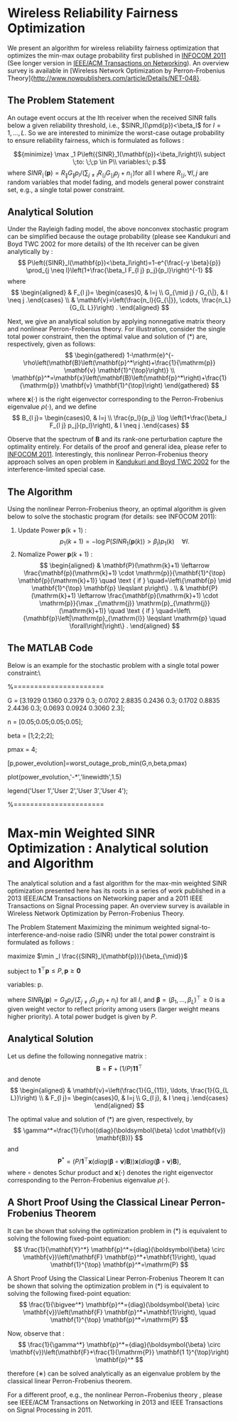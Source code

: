 
# Wireless Reliability Fairness Optimization
We present an algorithm for wireless reliability fairness optimization that optimizes the min-max outage probability first published in [INFOCOM 2011](http://www.cs.cityu.edu.hk/~cheewtan/Tan-INFOCOM2011.pdf) (See longer version in [IEEE/ACM Transactions on Networking](file:///Users/siyac/Downloads/TanTon2015.pdf)). An overview survey is available in [Wireless Network Optimization by Perron-Frobenius Theory]{http://www.nowpublishers.com/article/Details/NET-048}.


## The Problem Statement
An outage event occurs at the Ith receiver when the received SINR falls below a given reliability threshold, i.e., $SINR_I(\pmd{p})<\beta_I$ for $I=1, \ldots, L$. So we are interested to minimize the worst-case outage probability to ensure reliability fairness, which is formulated as follows :

$${minimize} \max _1 P\left({SINR}_1(\mathbf{p})<\beta_l\right)\\
subject \;to: \;\;p \in P\\
variables:\; p.$$
where ${SINR}_{\mid}(\mathbf{p})=R_{\|} G_{\|} p_l /\left(\sum_{j \neq l} R_{\mid j} G_{\mid j} p_j+n_{\mid}\right)$for all I where $R_{\mid j}, \forall l, j$ are random variables that model fading, and models general power constraint set, e.g., a single total power constraint.


## Analytical Solution
Under the Rayleigh fading model, the above nonconvex stochastic program can be simplified because the outage probability (please see Kandukuri and Boyd TWC 2002 for more details) of the Ith receiver can be given analytically by :
$$
P\left({SINR}_l(\mathbf{p})<\beta_l\right)=1-e^{\frac{-y \beta}{p}} \prod_{j \neq l}\left(1+\frac{\beta_l F_{l j} p_j}{p_l}\right)^{-1}
$$
where
$$
\begin{aligned}
& F_{l j}= \begin{cases}0, & l=j \\
G_{\mid j} / G_{\|}, & I \neq j .\end{cases} \\
& \mathbf{v}=\left(\frac{n_l}{G_{\|}}, \cdots, \frac{n_L}{G_{L L}}\right) .
\end{aligned}
$$

Next, we give an analytical solution by applying nonnegative matrix theory and nonlinear Perron-Frobenius theory. For illustration, consider the single total power constraint, then the optimal value and solution of (*) are, respectively, given as follows:
$$
\begin{gathered}
1-\mathrm{e}^{-\rho\left(\mathbf{B}\left(\mathbf{p}^*\right)+\frac{1}{\mathrm{p}} \mathbf{v} \mathbf{1}^{\top}\right)} \\
\mathbf{p}^*=\mathbf{x}\left(\mathbf{B}\left(\mathbf{p}^*\right)+\frac{1}{\mathrm{p}} \mathbf{v} \mathbf{1}^{\top}\right)
\end{gathered}
$$


where $\mathbf{x}(\cdot)$ is the right eigenvector corresponding to the Perron-Frobenius eigenvalue $\rho(\cdot)$, and we define
$$
B_{l j}= \begin{cases}0, & l=j \\ \frac{p_l}{p_j} \log \left(1+\frac{\beta_l F_{l j} p_j}{p_l}\right), & l \neq j .\end{cases}
$$

Observe that the spectrum of $\mathbf{B}$ and its rank-one perturbation capture the optimality entirely. For details of the proof and general idea, please refer to [INFOCOM 2011](http://www.cs.cityu.edu.hk/~cheewtan/Tan-INFOCOM2011.pdf). Interestingly, this nonlinear Perron-Frobenius theory approach solves an open problem in [Kandukuri and Boyd TWC 2002](http://www.stanford.edu/~boyd/papers/outage.html) for the interference-limited special case.

## The Algorithm
Using the nonlinear Perron-Frobenius theory, an optimal algorithm is given below to solve the stochastic program (for details: see INFOCOM 2011):
1) Update Power $\mathbf{p}(\mathrm{k}+1)$ :
$$
p_1(k+1)=-\log P\left({SINR}_1(\mathbf{p}(k))>\beta_l\right) p_1(k) \quad \forall I .
$$
2) Nomalize Power $\mathbf{p}(k+1)$ :
$$
\begin{aligned}
& \mathbf{P}(\mathrm{k}+1) \leftarrow \frac{\mathbf{p}(\mathrm{k}+1) \cdot \mathrm{p}}{\mathbf{1}^{\top} \mathbf{p}(\mathrm{k}+1)} \quad \text { if } \quad=\left\{\mathbf{p} \mid \mathbf{1}^{\top} \mathbf{p} \leqslant p\right\} . \\
& \mathbf{P}(\mathrm{k}+1) \leftarrow \frac{\mathbf{p}(\mathrm{k}+1) \cdot \mathrm{p}}{\max _{\mathrm{j}} \mathrm{p}_{\mathrm{j}}(\mathrm{k}+1)} \quad \text { if } \quad=\left\{\mathbf{p}\left|\mathrm{p}_{\mathrm{I}} \leqslant \mathrm{p} \quad \forall\right|\right\} .
\end{aligned}
$$

## The MATLAB Code
Below is an example for the stochastic problem with a single total power constraint:\\

%======================

G = [3.1929    0.1360    0.2379  0.3;
    0.0702    2.8835    0.2436   0.3;
    0.1702    0.8835    2.4436   0.3;
    0.0693    0.0924    0.3060   2.3];
    
n = [0.05;0.05;0.05;0.05];

beta = [1;2;2;2];

pmax = 4;

[p,power_evolution]=worst_outage_prob_min(G,n,beta,pmax)

plot(power_evolution,'-*','linewidth',1.5)

legend('User 1','User 2','User 3','User 4');

%======================


# Max-min Weighted SINR Optimization : Analytical solution and Algorithm
The analytical solution and a fast algorithm for the max-min weighted SINR optimization presented here has its roots in a series of work published in a 2013 IEEE/ACM Transactions on Networking paper and a 2011 IEEE Transactions on Signal Processing paper. An overview survey is available in Wireless Network Optimization by Perron-Frobenius Theory.

The Problem Statement
Maximizing the minimum weighted signal-to-interference-and-noise radio (SINR) under the total power constraint is formulated as follows :

maximize $\min _l \frac{{SINR}_l(\mathbf{p})}{\beta_{\mid}}$

subject to $\mathbf{1}^{\top} \mathbf{p} \leqslant P, \mathbf{p} \geqslant \mathbf{0}$

variables: p.


where ${SINR}_{\mathbf{I}}(\mathbf{p})=G_{\|} p_l /\left(\Sigma_{j \neq l} G_{\mid j} p_j+n_l\right)$ for all $I$, and $\boldsymbol{\beta}=\left(\beta_1, \ldots, \beta_L\right)^{\top} \geqslant 0$ is a given weight vector to reflect priority among users (larger weight means higher priority). A total power budget is given by $P$.

## Analytical Solution
Let us define the following nonnegative matrix :
$$
\mathbf{B}=\mathbf{F}+(1 / P) \mathbf{1 1}^{\top}
$$
and denote
$$
\begin{aligned}
& \mathbf{v}=\left(\frac{1}{G_{11}}, \ldots, \frac{1}{G_{L L}}\right) \\
& F_{l j}= \begin{cases}0, & l=j \\
G_{l j}, & I \neq j .\end{cases}
\end{aligned}
$$

The optimal value and solution of $(*)$ are given, respectively, by
$$
\gamma^*=\frac{1}{\rho({diag}(\boldsymbol{\beta} \cdot \mathbf{v}) \mathbf{B})}
$$
and
$$
\mathbf{P}^*=\left(P / \mathbf{1}^{\top} \mathbf{x}({diag}(\boldsymbol{\beta} \circ \mathbf{v}) \mathbf{B})\right) \mathbf{x}({diag}(\boldsymbol{\beta} \circ \mathbf{v}) \mathbf{B}),
$$
where $\circ$ denotes Schur product and $\mathbf{x}(\cdot)$ denotes the right eigenvector corresponding to the Perron-Frobenius eigenvalue $\rho(\cdot)$.
## A Short Proof Using the Classical Linear Perron-Frobenius Theorem
It can be shown that solving the optimization problem in $(*)$ is equivalent to solving the following fixed-point equation:
$$
\frac{1}{\mathbf{Y}^*} \mathbf{p}^*={diag}(\boldsymbol{\beta} \circ \mathbf{v})\left(\mathbf{F} \mathbf{p}^*+\mathbf{1}\right), \quad \mathbf{1}^{\top} \mathbf{p}^*=\mathrm{P}
$$

A Short Proof Using the Classical Linear Perron-Frobenius Theorem
It can be shown that solving the optimization problem in $(*)$ is equivalent to solving the following fixed-point equation:
$$
\frac{1}{\bigvee^*} \mathbf{p}^*={diag}(\boldsymbol{\beta} \circ \mathbf{v})\left(\mathbf{F} \mathbf{p}^*+\mathbf{1}\right), \quad \mathbf{1}^{\top} \mathbf{p}^*=\mathrm{P}
$$

Now, observe that :
$$
\frac{1}{\gamma^*} \mathbf{p}^*={diag}(\boldsymbol{\beta} \circ \mathbf{v})\left(\mathbf{F}+\frac{1}{\mathrm{P}} \mathbf{1 1}^{\top}\right) \mathbf{p}^*
$$

therefore (∗) can be solved analytically as an eigenvalue problem by the classical linear Perron-Frobenius theorem.

For a different proof, e.g., the nonlinear Perron−Frobenius theory
, please see IEEE/ACM Transactions on Networking in 2013 and IEEE Transactions on Signal Processing in 2011.
